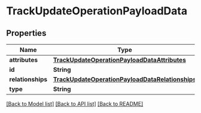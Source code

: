 # TrackUpdateOperationPayloadData

## Properties
Name | Type | Description | Notes
------------ | ------------- | ------------- | -------------
**attributes** | [**TrackUpdateOperationPayloadDataAttributes**](TrackUpdateOperationPayloadDataAttributes.md) |  | 
**id** | **String** |  | 
**relationships** | [**TrackUpdateOperationPayloadDataRelationships**](TrackUpdateOperationPayloadDataRelationships.md) |  | [optional] 
**type** | **String** |  | 

[[Back to Model list]](../README.md#documentation-for-models) [[Back to API list]](../README.md#documentation-for-api-endpoints) [[Back to README]](../README.md)



